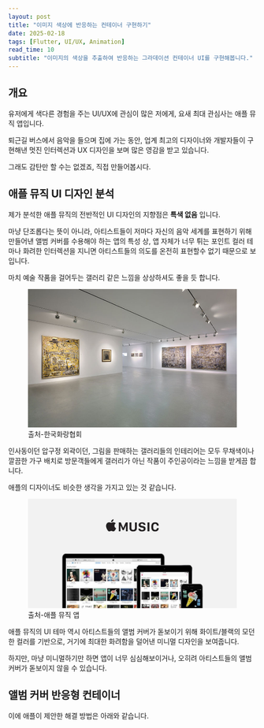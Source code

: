 ```yaml
---
layout: post
title: "이미지 색상에 반응하는 컨테이너 구현하기"
date: 2025-02-18
tags: [Flutter, UI/UX, Animation]
read_time: 10
subtitle: "이미지의 색상을 추출하여 반응하는 그라데이션 컨테이너 UI를 구현해봅니다."
---
```


## 개요

유저에게 색다른 경험을 주는 UI/UX에 관심이 많은 저에게, 요새 최대 관심사는 애플 뮤직 앱입니다.

퇴근길 버스에서 음악을 들으며 집에 가는 동안, 업계 최고의 디자이너와 개발자들이 구현해낸 멋진 인터렉션과 UX 디자인을 보며 많은 영감을 받고 있습니다.

그래도 감탄만 할 수는 없겠죠, 직접 만들어봅시다.

## 애플 뮤직 UI 디자인 분석

제가 분석한 애플 뮤직의 전반적인 UI 디자인의 지향점은 **특색 없음** 입니다.

마냥 단조롭다는 뜻이 아니라, 아티스트들이 저마다 자신의 음악 세계를 표현하기 위해 만들어낸 앨범 커버를 수용해야 하는 앱의 특성 상, 앱 자체가 너무 튀는 포인트 컬러 테마나 화려한 인터렉션을 지니면 아티스트들의 의도를 온전히 표현할수 없기 때문으로 보입니다.

마치 예술 작품을 걸어두는 갤러리 같은 느낌을 상상하셔도 좋을 듯 합니다.

<figure>
  <img src="/assets/images/post-250218-01.jpg" alt="인사동 갤러리" class="screenshot">
  <figcaption>출처-한국화랑협회</figcaption>
</figure>


인사동이던 압구정 외곽이던, 그림을 판매하는 갤러리들의 인테리어는 모두 무채색이나 깔끔한 가구 배치로 방문객들에게 갤러리가 아닌 작품이 주인공이라는 느낌을 받게끔 합니다.

애플의 디자이너도 비슷한 생각을 가지고 있는 것 같습니다.

<figure>
  <img src="/assets/images/post-250218-02.jpg" alt="애플 뮤직 앱 앨범 커버 반응형 컨테이너" class="screenshot">
  <figcaption>출처-애플 뮤직 앱</figcaption>
</figure>

애플 뮤직의 UI 테마 역시 아티스트들의 앨범 커버가 돋보이기 위해 화이트/블랙의 모던한 컬러를 기반으로, 거기에 최대한 화려함을 덜어낸 미니멀 디자인을 보여줍니다.

하지만, 마냥 미니멀하기만 하면 앱이 너무 심심해보이거나, 오히려 아티스트들의 앨범 커버가 돋보이지 않을 수 있습니다.


## 앨범 커버 반응형 컨테이너

이에 애플이 제안한 해결 방법은 아래와 같습니다.



